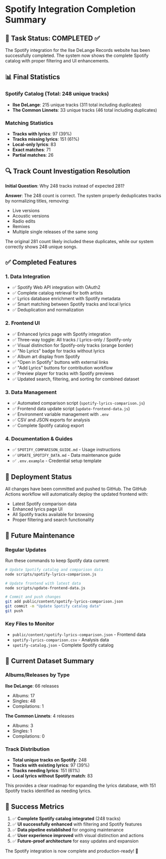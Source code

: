 # Spotify Integration Completion Summary

## 🎯 Task Status: COMPLETED ✅

The Spotify integration for the Ilse DeLange Records website has been successfully completed. The system now shows the complete Spotify catalog with proper filtering and UI enhancements.

## 📊 Final Statistics

### Spotify Catalog (Total: 248 unique tracks)
- **Ilse DeLange**: 215 unique tracks (311 total including duplicates)
- **The Common Linnets**: 33 unique tracks (46 total including duplicates)

### Matching Statistics
- **Tracks with lyrics**: 97 (39%)
- **Tracks missing lyrics**: 151 (61%)
- **Local-only lyrics**: 83
- **Exact matches**: 71
- **Partial matches**: 26

## 🔍 Track Count Investigation Resolution

**Initial Question**: Why 248 tracks instead of expected 281?

**Answer**: The 248 count is correct. The system properly deduplicates tracks by normalizing titles, removing:
- Live versions
- Acoustic versions  
- Radio edits
- Remixes
- Multiple single releases of the same song

The original 281 count likely included these duplicates, while our system correctly shows 248 unique songs.

## ✅ Completed Features

### 1. Data Integration
- ✅ Spotify Web API integration with OAuth2
- ✅ Complete catalog retrieval for both artists
- ✅ Lyrics database enrichment with Spotify metadata
- ✅ Smart matching between Spotify tracks and local lyrics
- ✅ Deduplication and normalization

### 2. Frontend UI
- ✅ Enhanced lyrics page with Spotify integration
- ✅ Three-way toggle: All tracks / Lyrics-only / Spotify-only
- ✅ Visual distinction for Spotify-only tracks (orange border)
- ✅ "No Lyrics" badge for tracks without lyrics
- ✅ Album art display from Spotify
- ✅ "Open in Spotify" buttons with external links
- ✅ "Add Lyrics" buttons for contribution workflow
- ✅ Preview player for tracks with Spotify previews
- ✅ Updated search, filtering, and sorting for combined dataset

### 3. Data Management
- ✅ Automated comparison script (`spotify-lyrics-comparison.js`)
- ✅ Frontend data update script (`update-frontend-data.js`)
- ✅ Environment variable management with `.env`
- ✅ CSV and JSON exports for analysis
- ✅ Complete Spotify catalog export

### 4. Documentation & Guides
- ✅ `SPOTIFY_COMPARISON_GUIDE.md` - Usage instructions
- ✅ `UPDATE_SPOTIFY_DATA.md` - Data maintenance guide
- ✅ `.env.example` - Credential setup template

## 🚀 Deployment Status

All changes have been committed and pushed to GitHub. The GitHub Actions workflow will automatically deploy the updated frontend with:
- Latest Spotify comparison data
- Enhanced lyrics page UI
- All Spotify tracks available for browsing
- Proper filtering and search functionality

## 🔄 Future Maintenance

### Regular Updates
Run these commands to keep Spotify data current:

```bash
# Update Spotify catalog and comparison data
node scripts/spotify-lyrics-comparison.js

# Update frontend with latest data
node scripts/update-frontend-data.js

# Commit and push changes
git add public/content/spotify-lyrics-comparison.json
git commit -m "Update Spotify catalog data"
git push
```

### Key Files to Monitor
- `public/content/spotify-lyrics-comparison.json` - Frontend data
- `spotify-lyrics-comparison.csv` - Analysis data
- `spotify-catalog.json` - Complete Spotify catalog

## 🎵 Current Dataset Summary

### Albums/Releases by Type
**Ilse DeLange**: 66 releases
- Albums: 17
- Singles: 48  
- Compilations: 1

**The Common Linnets**: 4 releases
- Albums: 3
- Singles: 1
- Compilations: 0

### Track Distribution
- **Total unique tracks on Spotify**: 248
- **Tracks with existing lyrics**: 97 (39%)
- **Tracks needing lyrics**: 151 (61%)
- **Local lyrics without Spotify match**: 83

This provides a clear roadmap for expanding the lyrics database, with 151 Spotify tracks identified as needing lyrics.

## 🎉 Success Metrics

1. ✅ **Complete Spotify catalog integrated** (248 tracks)
2. ✅ **UI successfully enhanced** with filtering and Spotify features
3. ✅ **Data pipeline established** for ongoing maintenance
4. ✅ **User experience improved** with visual distinction and actions
5. ✅ **Future-proof architecture** for easy updates and expansion

The Spotify integration is now complete and production-ready! 🚀
